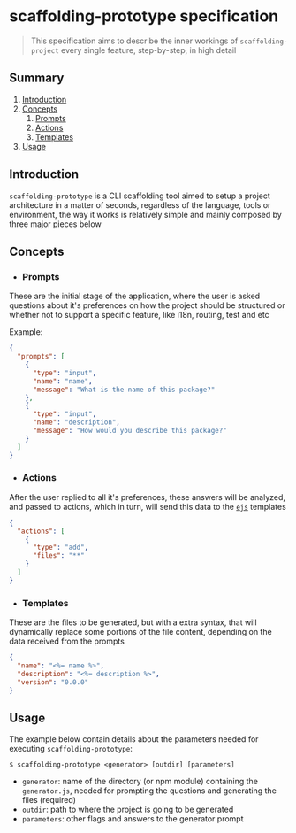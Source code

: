 # scaffolding-prototype specification

> This specification aims to describe the inner workings of `scaffolding-project` every single feature, step-by-step, in high detail

## Summary

1. [Introduction](#Introduction)
2. [Concepts](#Concepts)
   1. [Prompts](#Prompts)
   2. [Actions](#Actions)
   3. [Templates](#Templates)
3. [Usage](#Usage)

## Introduction

`scaffolding-prototype` is a CLI scaffolding tool aimed to setup a project architecture in a matter of seconds, regardless of the language, tools or environment, the way it works is relatively simple and mainly composed by three major pieces below

## Concepts

- ### Prompts

These are the initial stage of the application, where the user is asked questions about it's preferences on how the project should be structured or whether not to support a specific feature, like i18n, routing, test and etc

Example:

```json
{
  "prompts": [
    {
      "type": "input",
      "name": "name",
      "message": "What is the name of this package?"
    },
    {
      "type": "input",
      "name": "description",
      "message": "How would you describe this package?"
    }
  ]
}
```

- ### Actions

After the user replied to all it's preferences, these answers will be analyzed, and passed to actions, which in turn, will send this data to the [`ejs`](https://github.com/mde/ejs) templates

```json
{
  "actions": [
    {
      "type": "add",
      "files": "**"
    }
  ]
}
```

- ### Templates

These are the files to be generated, but with a extra syntax, that will dynamically replace some portions of the file content, depending on the data received from the prompts

```json
{
  "name": "<%= name %>",
  "description": "<%= description %>",
  "version": "0.0.0"
}
```

## Usage

The example below contain details about the parameters needed for executing `scaffolding-prototype`:

```
$ scaffolding-prototype <generator> [outdir] [parameters]
```

- `generator`: name of the directory (or npm module) containing the `generator.js`, needed for prompting the questions and generating the files (required)
- `outdir`: path to where the project is going to be generated
- `parameters`: other flags and answers to the generator prompt
